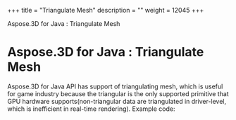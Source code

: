 +++
title = "Triangulate Mesh" 
description = "" 
weight = 12045 
+++

Aspose.3D for Java : Triangulate Mesh  

# Aspose.3D for Java : Triangulate Mesh


Aspose.3D for Java API has support of triangulating mesh, which is useful for game industry because the triangular is the only supported primitive that GPU hardware supports(non-triangular data are triangulated in driver-level, which is inefficient in real-time rendering). Example code:

